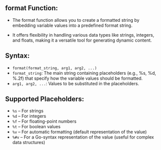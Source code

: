## format Function:
- The format function allows you to create a formatted string by embedding variable values into a predefined format string. 

- It offers flexibility in handling various data types like strings, integers, and floats, making it a versatile tool for generating dynamic content.

## Syntax:
- `format(format_string, arg1, arg2, ...)`
- `format_string`: The main string containing placeholders (e.g., %s, %d, %.2f) that specify how the variable values should be formatted.
- `arg1, arg2, ...`: Values to be substituted in the placeholders.

## Supported Placeholders:
- `%s` – For strings
- `%d` – For integers
- `%f` – For floating-point numbers
- `%t` – For boolean values
- `%v` – For automatic formatting (default representation of the value)
- `%#v` – For a Go-syntax representation of the value (useful for complex data structures)